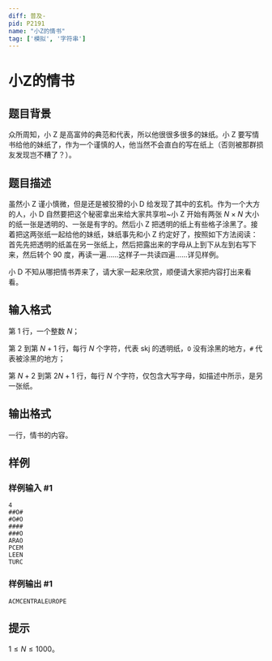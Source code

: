 ```yaml
---
diff: 普及-
pid: P2191
name: "小Z的情书"
tag: ['模拟', '字符串']
---
```

# 小Z的情书
## 题目背景

众所周知，小 Z 是高富帅的典范和代表，所以他很很多很多的妹纸。小 Z 要写情书给他的妹纸了，作为一个谨慎的人，他当然不会直白的写在纸上（否则被那群损友发现岂不糟了？）。
## 题目描述

虽然小 Z 谨小慎微，但是还是被狡猾的小 D 给发现了其中的玄机。作为一个大方的人，小 D 自然要把这个秘密拿出来给大家共享啦~小 Z 开始有两张 $N \times N$ 大小的纸一张是透明的、一张是有字的。然后小 Z 把透明的纸上有些格子涂黑了。接着把这两张纸一起给他的妹纸，妹纸事先和小 Z 约定好了，按照如下方法阅读：首先先把透明的纸盖在另一张纸上，然后把露出来的字母从上到下从左到右写下来，然后转个 $90$ 度，再读一遍……这样子一共读四遍……详见样例。

小 D 不知从哪把情书弄来了，请大家一起来欣赏，顺便请大家把内容打出来看看。

## 输入格式

第 $1$ 行，一个整数 $N$；

第 $2$ 到第 $N+1$ 行，每行 $N$ 个字符，代表 skj 的透明纸，`O` 没有涂黑的地方，`#` 代表被涂黑的地方；

第 $N+2$ 到第 $2N+1$ 行，每行 $N$ 个字符，仅包含大写字母，如描述中所示，是另一张纸。
## 输出格式

一行，情书的内容。

## 样例

### 样例输入 #1
```
4
##O#
#O#O
####
###O
ARAO
PCEM
LEEN
TURC
```
### 样例输出 #1
```
ACMCENTRALEUROPE
```
## 提示

$1 \leq N \leq 1000$。
